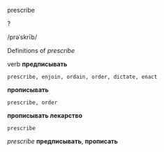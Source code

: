 prescribe

?

/prəˈskrīb/

Definitions of _prescribe_

verb
**предписывать**

    prescribe, enjoin, ordain, order, dictate, enact
**прописывать**

    prescribe, order
**прописывать лекарство**

    prescribe

_prescribe_
**предписывать**, **прописать**